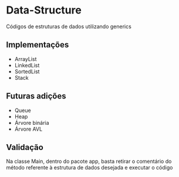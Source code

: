 # Data-Structure
Códigos de estruturas de dados utilizando generics

## Implementações
- ArrayList
- LinkedList
- SortedList
- Stack

## Futuras adições
- Queue
- Heap
- Árvore binária
- Árvore AVL

## Validação
Na classe Main, dentro do pacote app, basta retirar o comentário do método referente à estrutura de dados desejada e executar o código
